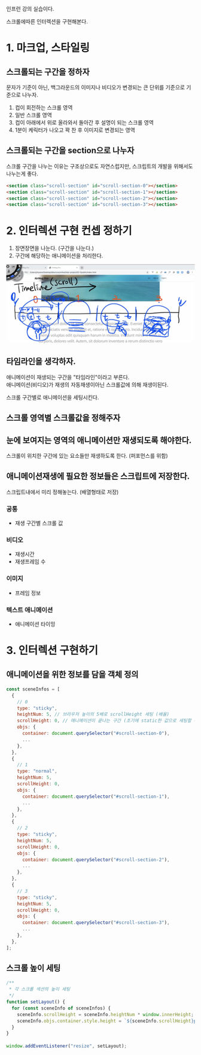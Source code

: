 인프런 강의 실습이다.

스크롤에따른 인터렉션을 구현해본다.

# 1. 마크업, 스타일링

## 스크롤되는 구간을 정하자

문자가 기준이 아닌, 백그라운드의 이미지나 비디오가 변경되는 큰 단위를 기준으로 기준으로 나누자.

1. 컵이 회전하는 스크롤 영역
2. 일반 스크롤 영역
3. 컵이 아래에서 위로 올라와서 돌아간 후 설명이 되는 스크롤 영역
4. 1분이 케릭터가 나오고 꽉 찬 후 이미지로 변경되는 영역

## 스크롤되는 구간을 section으로 나누자

스크롤 구간을 나누는 이유는 구조상으로도 자연스럽지만, 스크립트의 개발을 위해서도 나누는게 좋다.

```html
<section class="scroll-section" id="scroll-section-0"></section>
<section class="scroll-section" id="scroll-section-1"></section>
<section class="scroll-section" id="scroll-section-2"></section>
<section class="scroll-section" id="scroll-section-3"></section>
```

# 2. 인터렉션 구현 컨셉 정하기

1. 장면장면을 나눈다. (구간을 나눈다.)
2. 구간에 해당하는 애니메이션을 처리한다.

![timeline](lecture-resource/timeline.png)

## 타임라인을 생각하자.

애니메이션이 재생되는 구간을 "타임라인"이라고 부른다.\
애니메이션(비디오)가 재생의 자동재생이아닌 스크롤값에 의해 재생이된다.

스크롤 구간별로 애니메이션을 세팅시킨다.

## 스크롤 영역별 스크롤값을 정해주자

## 눈에 보여지는 영역의 애니메이션만 재생되도록 해야한다.

스크롤이 위치한 구간에 있는 요소들만 재생하도록 한다. (퍼포먼스를 위함)

## 애니메이션재생에 필요한 정보들은 스크립트에 저장한다.

스크립트내에서 미리 정해놓는다. (배열형태로 저장)

### 공통

- 재생 구간별 스크롤 값

### 비디오

- 재생시간
- 재생프레임 수

### 이미지

- 프레임 정보

### 텍스트 애니메이션

- 애니메이션 타이밍

# 3. 인터렉션 구현하기

## 애니메이션을 위한 정보를 담을 객체 정의

```js
const sceneInfos = [
  {
    // 0
    type: "sticky",
    heightNum: 5, // 브라우저 높이의 5배로 scrollHeight 세팅 (배율)
    scrollHeight: 0, // 애니메이션이 끝나는 구간 (초기에 static한 값으로 세팅할 수 없다. 반응형이기때문)
    objs: {
      container: document.querySelector("#scroll-section-0"),
      ...
    },
  },
  {
    // 1
    type: "normal",
    heightNum: 5,
    scrollHeight: 0,
    objs: {
      container: document.querySelector("#scroll-section-1"),
      ...
    },
  },
  {
    // 2
    type: "sticky",
    heightNum: 5,
    scrollHeight: 0,
    objs: {
      container: document.querySelector("#scroll-section-2"),
      ...
    },
  },
  {
    // 3
    type: "sticky",
    heightNum: 5,
    scrollHeight: 0,
    objs: {
      container: document.querySelector("#scroll-section-3"),
      ...
    },
  },
];
```

## 스크롤 높이 세팅

```js
/**
 * 각 스크롤 섹션의 높이 세팅
 */
function setLayout() {
  for (const sceneInfo of sceneInfos) {
    sceneInfo.scrollHeight = sceneInfo.heightNum * window.innerHeight;
    sceneInfo.objs.container.style.height = `${sceneInfo.scrollHeight}px`;
  }
}

window.addEventListener("resize", setLayout);
```

